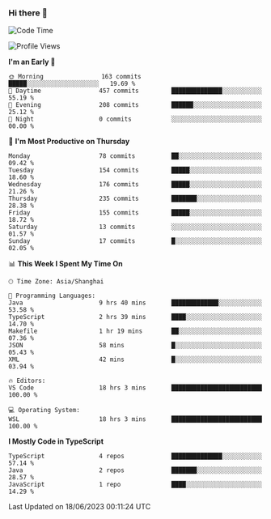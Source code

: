 ### Hi there 👋

<!--
**waynelwz/waynelwz** is a ✨ _special_ ✨ repository because its `README.md` (this file) appears on your GitHub profile.

Here are some ideas to get you started:

- 🔭 I’m currently working on ...
- 🌱 I’m currently learning ...
- 👯 I’m looking to collaborate on ...
- 🤔 I’m looking for help with ...
- 💬 Ask me about ...
- 📫 How to reach me: ...
- 😄 Pronouns: ...
- ⚡ Fun fact: ...
-->

<!--START_SECTION:waka-->
![Code Time](http://img.shields.io/badge/Code%20Time-1%2C537%20hrs%207%20mins-blue)

![Profile Views](http://img.shields.io/badge/Profile%20Views-0-blue)

**I'm an Early 🐤** 

```text
🌞 Morning                163 commits         █████░░░░░░░░░░░░░░░░░░░░   19.69 % 
🌆 Daytime                457 commits         ██████████████░░░░░░░░░░░   55.19 % 
🌃 Evening                208 commits         ██████░░░░░░░░░░░░░░░░░░░   25.12 % 
🌙 Night                  0 commits           ░░░░░░░░░░░░░░░░░░░░░░░░░   00.00 % 
```
📅 **I'm Most Productive on Thursday** 

```text
Monday                   78 commits          ██░░░░░░░░░░░░░░░░░░░░░░░   09.42 % 
Tuesday                  154 commits         █████░░░░░░░░░░░░░░░░░░░░   18.60 % 
Wednesday                176 commits         █████░░░░░░░░░░░░░░░░░░░░   21.26 % 
Thursday                 235 commits         ███████░░░░░░░░░░░░░░░░░░   28.38 % 
Friday                   155 commits         █████░░░░░░░░░░░░░░░░░░░░   18.72 % 
Saturday                 13 commits          ░░░░░░░░░░░░░░░░░░░░░░░░░   01.57 % 
Sunday                   17 commits          █░░░░░░░░░░░░░░░░░░░░░░░░   02.05 % 
```


📊 **This Week I Spent My Time On** 

```text
🕑︎ Time Zone: Asia/Shanghai

💬 Programming Languages: 
Java                     9 hrs 40 mins       █████████████░░░░░░░░░░░░   53.58 % 
TypeScript               2 hrs 39 mins       ████░░░░░░░░░░░░░░░░░░░░░   14.70 % 
Makefile                 1 hr 19 mins        ██░░░░░░░░░░░░░░░░░░░░░░░   07.36 % 
JSON                     58 mins             █░░░░░░░░░░░░░░░░░░░░░░░░   05.43 % 
XML                      42 mins             █░░░░░░░░░░░░░░░░░░░░░░░░   03.94 % 

🔥 Editors: 
VS Code                  18 hrs 3 mins       █████████████████████████   100.00 % 

💻 Operating System: 
WSL                      18 hrs 3 mins       █████████████████████████   100.00 % 
```

**I Mostly Code in TypeScript** 

```text
TypeScript               4 repos             ██████████████░░░░░░░░░░░   57.14 % 
Java                     2 repos             ███████░░░░░░░░░░░░░░░░░░   28.57 % 
JavaScript               1 repo              ████░░░░░░░░░░░░░░░░░░░░░   14.29 % 
```




 Last Updated on 18/06/2023 00:11:24 UTC
<!--END_SECTION:waka-->
